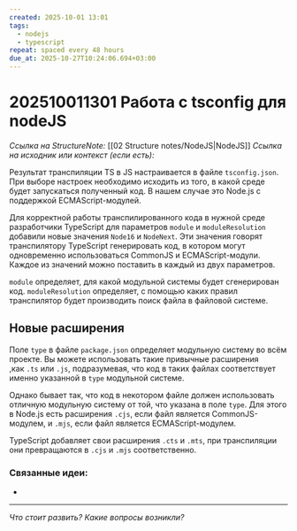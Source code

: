 ```yaml
---
created: 2025-10-01 13:01
tags:
  - nodejs
  - typescript
repeat: spaced every 48 hours
due_at: 2025-10-27T10:24:06.694+03:00
---
```

# 202510011301 Работа с tsconfig для nodeJS

*Ссылка на StructureNote:* [[02 Structure notes/NodeJS|NodeJS]]
*Ссылка на исходник или контекст (если есть):*

Результат транспиляции TS в JS настраивается в файле `tsconfig.json`. При выборе настроек необходимо исходить из того, в какой среде будет запускаться полученный код. В нашем случае это Node.js с поддержкой ECMAScript-модулей.

Для корректной работы транспилированного кода в нужной среде разработчики TypeScript для параметров `module` и `moduleResolution` добавили новые значения `Node16` и `NodeNext`. Эти значения говорят транспилятору TypeScript генерировать код, в котором могут одновременно использоваться CommonJS и ECMAScript-модули. Каждое из значений можно поставить в каждый из двух параметров.

`module` определяет, для какой модульной системы будет сгенерирован код. `moduleResolution` определяет, с помощью каких правил транспилятор будет производить поиск файла в файловой системе.

## Новые расширения

Поле `type` в файле `package.json` определяет модульную систему во всём проекте. Вы можете использовать такие привычные расширения ,как `.ts` или `.js`, подразумевая, что код в таких файлах соответствует именно указанной в `type` модульной системе.

Однако бывает так, что код в некотором файле должен использовать отличную модульную систему от той, что указана в поле `type`. Для этого в Node.js есть расширения `.cjs`, если файл является CommonJS-модулем, и `.mjs`, если файл является ECMAScript-модулем.

TypeScript добавляет свои расширения `.cts` и `.mts`, при транспиляции они превращаются в `.cjs` и `.mjs` соответственно.

### Связанные идеи:

* 

---

*Что стоит развить? Какие вопросы возникли?*

